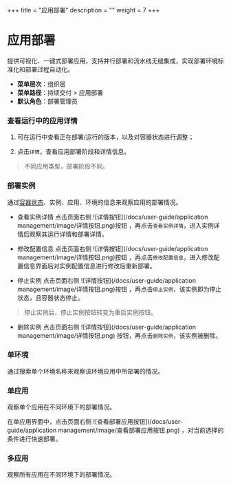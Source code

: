 ﻿+++
title = "应用部署"
description = ""
weight = 7
+++


# 应用部署

  提供可视化、一键式部署应用，支持并行部署和流水线无缝集成，实现部署环境标准化和部署过程自动化。
  
  - **菜单层次**：组织层
  - **菜单路径**：持续交付 > 应用部署
  - **默认角色**：部署管理员

### 查看运行中的应用详情

 1. 可在运行中查看正在部署/运行的版本，以及对容器状态进行调整；

 1. 点击`详情`，查看应用部署阶段和详情信息。
 
<blockquote class="note">
         不同应用类型，部署阶段不同。
      </blockquote>

### 部署实例
通过[容器状态](../continuous-delivery-container-management)、实例、应用、环境的信息来观察应用的部署情况。

 - 查看实例详情
点击页面右侧 ![详情按钮](/docs/user-guide/application management/image/详情按钮.png)按钮 ，再点击`查看实例详情`，进入实例详情后观察其运行详情和部署详情。

 - 修改配置信息
点击页面右侧 ![详情按钮](/docs/user-guide/application management/image/详情按钮.png)按钮 ，再点击`修改配置信息`，进入修改配置信息界面后对实例配置信息进行修改后重新部署。

 - 停止实例
点击页面右侧 ![详情按钮](/docs/user-guide/application management/image/详情按钮.png)按钮 ，再点击`停止实例`，该实例即为停止状态，且容器状态停止。
<blockquote class="note">
         停止实例后，停止实例按钮转变为重启实例按钮。
      </blockquote>

 - 删除实例
点击页面右侧 ![详情按钮](/docs/user-guide/application management/image/详情按钮.png) 按钮，再点击`删除实例`，该实例被删除。


### 单环境
通过搜索单个环境名称来观察该环境应用中所部署的情况。

### 单应用
观察单个应用在不同环境下的部署情况。

在单应用界面中，点击页面右侧 ![查看部署应用按钮](/docs/user-guide/application management/image/查看部署应用按钮.png) ，对当前选择的条件进行快速部署。

### 多应用
观察所有应用在不同环境下的部署情况。